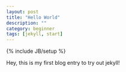 ```yaml
---
layout: post
title: "Hello World"
description: ""
category: beginner
tags: [jekyll, start]
---
```

{% include JB/setup %}

Hey, this is my first blog entry to try out jekyll!
